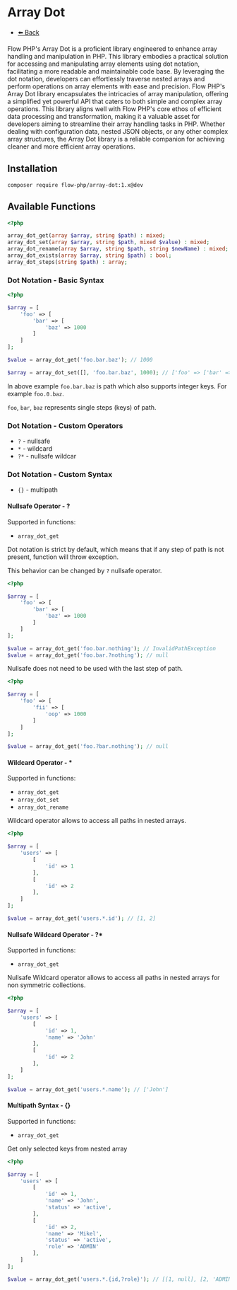 # Array Dot

- [⬅️️ Back](../../introduction.md)

Flow PHP's Array Dot is a proficient library engineered to enhance array handling and manipulation in PHP. This library
embodies a practical solution for accessing and manipulating array elements using dot notation, facilitating a more
readable and maintainable code base. By leveraging the dot notation, developers can effortlessly traverse nested arrays
and perform operations on array elements with ease and precision. Flow PHP's Array Dot library encapsulates the
intricacies of array manipulation, offering a simplified yet powerful API that caters to both simple and complex array
operations. This library aligns well with Flow PHP's core ethos of efficient data processing and transformation, making
it a valuable asset for developers aiming to streamline their array handling tasks in PHP. Whether dealing with
configuration data, nested JSON objects, or any other complex array structures, the Array Dot library is a reliable
companion for achieving cleaner and more efficient array operations.

## Installation

```
composer require flow-php/array-dot:1.x@dev
```

## Available Functions

```php
<?php 

array_dot_get(array $array, string $path) : mixed;
array_dot_set(array $array, string $path, mixed $value) : mixed;
array_dot_rename(array $array, string $path, string $newName) : mixed;
array_dot_exists(array $array, string $path) : bool;
array_dot_steps(string $path) : array;
```

### Dot Notation - Basic Syntax

```php
<?php 

$array = [
    'foo' => [
        'bar' => [
            'baz' => 1000
        ]
    ]
];

$value = array_dot_get('foo.bar.baz'); // 1000

$array = array_dot_set([], 'foo.bar.baz', 1000); // ['foo' => ['bar' => ['baz' => 1000]]];
```

In above example `foo.bar.baz` is path which also supports integer keys. For example
`foo.0.baz`.

`foo`, `bar`, `baz` represents single steps (keys) of path.


### Dot Notation - Custom Operators

- `?` - nullsafe
- `*` - wildcard
- `?*` - nullsafe wildcar


### Dot Notation - Custom Syntax

- `{}` - multipath

#### Nullsafe Operator - ?

Supported in functions:

- `array_dot_get`

Dot notation is strict by default, which means that if any step of path is not present,
function will throw exception.

This behavior can be changed by `?` nullsafe operator.

```php
<?php 

$array = [
    'foo' => [
        'bar' => [
            'baz' => 1000
        ]
    ]
];

$value = array_dot_get('foo.bar.nothing'); // InvalidPathException
$value = array_dot_get('foo.bar.?nothing'); // null
```

Nullsafe does not need to be used with the last step of path.

```php
<?php 

$array = [
    'foo' => [
        'fii' => [
            'oop' => 1000
        ]
    ]
];

$value = array_dot_get('foo.?bar.nothing'); // null
```

#### Wildcard Operator - *

Supported in functions:

- `array_dot_get`
- `array_dot_set`
- `array_dot_rename`

Wildcard operator allows to access all paths in nested arrays.

```php
<?php 

$array = [
    'users' => [
        [
            'id' => 1
        ],
        [
            'id' => 2
        ],
    ]
];

$value = array_dot_get('users.*.id'); // [1, 2]
```

#### Nullsafe Wildcard Operator - ?*

Supported in functions:

- `array_dot_get`

Nullsafe Wildcard operator allows to access all paths in nested arrays for non symmetric
collections.

```php
<?php 

$array = [
    'users' => [
        [
            'id' => 1,
            'name' => 'John'
        ],
        [
            'id' => 2
        ],
    ]
];

$value = array_dot_get('users.*.name'); // ['John']
```

#### Multipath Syntax - {}

Supported in functions:

- `array_dot_get`

Get only selected keys from nested array

```php
<?php 

$array = [
    'users' => [
        [
            'id' => 1,
            'name' => 'John',
            'status' => 'active',
        ],
        [
            'id' => 2,
            'name' => 'Mikel',
            'status' => 'active',
            'role' => 'ADMIN'
        ],
    ]
];

$value = array_dot_get('users.*.{id,?role}'); // [[1, null], [2, 'ADMIN']]
```

